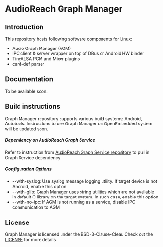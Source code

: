 # AudioReach Graph Manager

## Introduction

This repository hosts following software components for Linux:
- Audio Graph Manager (AGM)
- IPC client & server wrapper on top of DBus or Android HW binder
- TinyALSA PCM and Mixer plugins
- card-def parser

## Documentation

To be available soon.

## Build instructions

Graph Manager repository supports various build systems: Android, Autotools. Instructions to use Graph Manager on OpenEmbedded system will be updated soon.

##### Dependency on AudioReach Graph Service
Refer to instruction from [AudioReach Graph Service repository](https://github.com/Audioreach/audioreach-graphservices) to pull in Graph Service dependency

##### Configuration Options
- --with-syslog:  Use syslog message logging utliity. If target device is not Android, enable this option
- --with-glib:  Graph Manager uses string utilities which are not available in default C library on the target system. In such case, enable this option
- --with-no-ipc: If AGM is not running as a service, disable IPC communication to AGM

## License

Graph Manager is licensed under the BSD-3-Clause-Clear. Check out the [LICENSE](LICENSE) for more details
